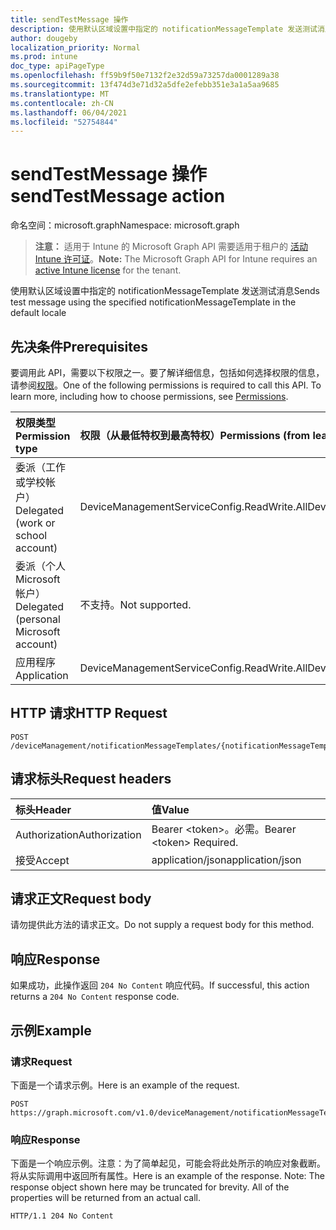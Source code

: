 ```yaml
---
title: sendTestMessage 操作
description: 使用默认区域设置中指定的 notificationMessageTemplate 发送测试消息
author: dougeby
localization_priority: Normal
ms.prod: intune
doc_type: apiPageType
ms.openlocfilehash: ff59b9f50e7132f2e32d59a73257da0001289a38
ms.sourcegitcommit: 13f474d3e71d32a5dfe2efebb351e3a1a5aa9685
ms.translationtype: MT
ms.contentlocale: zh-CN
ms.lasthandoff: 06/04/2021
ms.locfileid: "52754844"
---
```

# <a name="sendtestmessage-action"></a><span data-ttu-id="6187a-103">sendTestMessage 操作</span><span class="sxs-lookup"><span data-stu-id="6187a-103">sendTestMessage action</span></span>

<span data-ttu-id="6187a-104">命名空间：microsoft.graph</span><span class="sxs-lookup"><span data-stu-id="6187a-104">Namespace: microsoft.graph</span></span>

> <span data-ttu-id="6187a-105">**注意：** 适用于 Intune 的 Microsoft Graph API 需要适用于租户的 [活动 Intune 许可证](https://go.microsoft.com/fwlink/?linkid=839381)。</span><span class="sxs-lookup"><span data-stu-id="6187a-105">**Note:** The Microsoft Graph API for Intune requires an [active Intune license](https://go.microsoft.com/fwlink/?linkid=839381) for the tenant.</span></span>

<span data-ttu-id="6187a-106">使用默认区域设置中指定的 notificationMessageTemplate 发送测试消息</span><span class="sxs-lookup"><span data-stu-id="6187a-106">Sends test message using the specified notificationMessageTemplate in the default locale</span></span>

## <a name="prerequisites"></a><span data-ttu-id="6187a-107">先决条件</span><span class="sxs-lookup"><span data-stu-id="6187a-107">Prerequisites</span></span>
<span data-ttu-id="6187a-p101">要调用此 API，需要以下权限之一。要了解详细信息，包括如何选择权限的信息，请参阅[权限](/graph/permissions-reference)。</span><span class="sxs-lookup"><span data-stu-id="6187a-p101">One of the following permissions is required to call this API. To learn more, including how to choose permissions, see [Permissions](/graph/permissions-reference).</span></span>

|<span data-ttu-id="6187a-110">权限类型</span><span class="sxs-lookup"><span data-stu-id="6187a-110">Permission type</span></span>|<span data-ttu-id="6187a-111">权限（从最低特权到最高特权）</span><span class="sxs-lookup"><span data-stu-id="6187a-111">Permissions (from least to most privileged)</span></span>|
|:---|:---|
|<span data-ttu-id="6187a-112">委派（工作或学校帐户）</span><span class="sxs-lookup"><span data-stu-id="6187a-112">Delegated (work or school account)</span></span>|<span data-ttu-id="6187a-113">DeviceManagementServiceConfig.ReadWrite.All</span><span class="sxs-lookup"><span data-stu-id="6187a-113">DeviceManagementServiceConfig.ReadWrite.All</span></span>|
|<span data-ttu-id="6187a-114">委派（个人 Microsoft 帐户）</span><span class="sxs-lookup"><span data-stu-id="6187a-114">Delegated (personal Microsoft account)</span></span>|<span data-ttu-id="6187a-115">不支持。</span><span class="sxs-lookup"><span data-stu-id="6187a-115">Not supported.</span></span>|
|<span data-ttu-id="6187a-116">应用程序</span><span class="sxs-lookup"><span data-stu-id="6187a-116">Application</span></span>|<span data-ttu-id="6187a-117">DeviceManagementServiceConfig.ReadWrite.All</span><span class="sxs-lookup"><span data-stu-id="6187a-117">DeviceManagementServiceConfig.ReadWrite.All</span></span>|

## <a name="http-request"></a><span data-ttu-id="6187a-118">HTTP 请求</span><span class="sxs-lookup"><span data-stu-id="6187a-118">HTTP Request</span></span>
<!-- {
  "blockType": "ignored"
}
-->
``` http
POST /deviceManagement/notificationMessageTemplates/{notificationMessageTemplateId}/sendTestMessage
```

## <a name="request-headers"></a><span data-ttu-id="6187a-119">请求标头</span><span class="sxs-lookup"><span data-stu-id="6187a-119">Request headers</span></span>
|<span data-ttu-id="6187a-120">标头</span><span class="sxs-lookup"><span data-stu-id="6187a-120">Header</span></span>|<span data-ttu-id="6187a-121">值</span><span class="sxs-lookup"><span data-stu-id="6187a-121">Value</span></span>|
|:---|:---|
|<span data-ttu-id="6187a-122">Authorization</span><span class="sxs-lookup"><span data-stu-id="6187a-122">Authorization</span></span>|<span data-ttu-id="6187a-123">Bearer &lt;token&gt;。必需。</span><span class="sxs-lookup"><span data-stu-id="6187a-123">Bearer &lt;token&gt; Required.</span></span>|
|<span data-ttu-id="6187a-124">接受</span><span class="sxs-lookup"><span data-stu-id="6187a-124">Accept</span></span>|<span data-ttu-id="6187a-125">application/json</span><span class="sxs-lookup"><span data-stu-id="6187a-125">application/json</span></span>|

## <a name="request-body"></a><span data-ttu-id="6187a-126">请求正文</span><span class="sxs-lookup"><span data-stu-id="6187a-126">Request body</span></span>
<span data-ttu-id="6187a-127">请勿提供此方法的请求正文。</span><span class="sxs-lookup"><span data-stu-id="6187a-127">Do not supply a request body for this method.</span></span>

## <a name="response"></a><span data-ttu-id="6187a-128">响应</span><span class="sxs-lookup"><span data-stu-id="6187a-128">Response</span></span>
<span data-ttu-id="6187a-129">如果成功，此操作返回 `204 No Content` 响应代码。</span><span class="sxs-lookup"><span data-stu-id="6187a-129">If successful, this action returns a `204 No Content` response code.</span></span>

## <a name="example"></a><span data-ttu-id="6187a-130">示例</span><span class="sxs-lookup"><span data-stu-id="6187a-130">Example</span></span>

### <a name="request"></a><span data-ttu-id="6187a-131">请求</span><span class="sxs-lookup"><span data-stu-id="6187a-131">Request</span></span>
<span data-ttu-id="6187a-132">下面是一个请求示例。</span><span class="sxs-lookup"><span data-stu-id="6187a-132">Here is an example of the request.</span></span>
``` http
POST https://graph.microsoft.com/v1.0/deviceManagement/notificationMessageTemplates/{notificationMessageTemplateId}/sendTestMessage
```

### <a name="response"></a><span data-ttu-id="6187a-133">响应</span><span class="sxs-lookup"><span data-stu-id="6187a-133">Response</span></span>
<span data-ttu-id="6187a-p102">下面是一个响应示例。注意：为了简单起见，可能会将此处所示的响应对象截断。将从实际调用中返回所有属性。</span><span class="sxs-lookup"><span data-stu-id="6187a-p102">Here is an example of the response. Note: The response object shown here may be truncated for brevity. All of the properties will be returned from an actual call.</span></span>
``` http
HTTP/1.1 204 No Content
```




